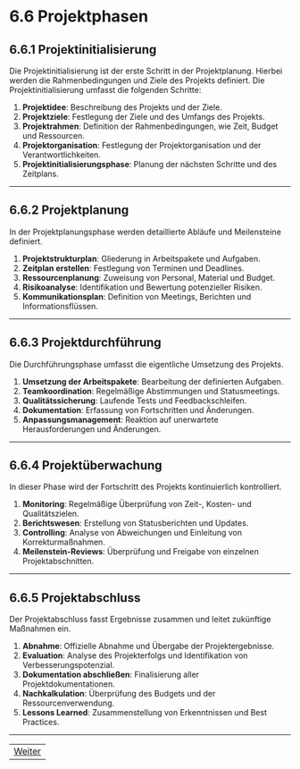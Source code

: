 # 6.6 Projektphasen

## 6.6.1 Projektinitialisierung

Die Projektinitialisierung ist der erste Schritt in der Projektplanung. Hierbei werden die Rahmenbedingungen und Ziele des Projekts definiert. Die Projektinitialisierung umfasst die folgenden Schritte:

1. **Projektidee**: Beschreibung des Projekts und der Ziele.
2. **Projektziele**: Festlegung der Ziele und des Umfangs des Projekts.
3. **Projektrahmen**: Definition der Rahmenbedingungen, wie Zeit, Budget und Ressourcen.
4. **Projektorganisation**: Festlegung der Projektorganisation und der Verantwortlichkeiten.
5. **Projektinitialisierungsphase**: Planung der nächsten Schritte und des Zeitplans.

---

## 6.6.2 Projektplanung

In der Projektplanungsphase werden detaillierte Abläufe und Meilensteine definiert.

1. **Projektstrukturplan**: Gliederung in Arbeitspakete und Aufgaben.
2. **Zeitplan erstellen**: Festlegung von Terminen und Deadlines.
3. **Ressourcenplanung**: Zuweisung von Personal, Material und Budget.
4. **Risikoanalyse**: Identifikation und Bewertung potenzieller Risiken.
5. **Kommunikationsplan**: Definition von Meetings, Berichten und Informationsflüssen.

---

## 6.6.3 Projektdurchführung

Die Durchführungsphase umfasst die eigentliche Umsetzung des Projekts.

1. **Umsetzung der Arbeitspakete**: Bearbeitung der definierten Aufgaben.
2. **Teamkoordination**: Regelmäßige Abstimmungen und Statusmeetings.
3. **Qualitätssicherung**: Laufende Tests und Feedbackschleifen.
4. **Dokumentation**: Erfassung von Fortschritten und Änderungen.
5. **Anpassungsmanagement**: Reaktion auf unerwartete Herausforderungen und Änderungen.

---

## 6.6.4 Projektüberwachung

In dieser Phase wird der Fortschritt des Projekts kontinuierlich kontrolliert.

1. **Monitoring**: Regelmäßige Überprüfung von Zeit-, Kosten- und Qualitätszielen.
2. **Berichtswesen**: Erstellung von Statusberichten und Updates.
3. **Controlling**: Analyse von Abweichungen und Einleitung von Korrekturmaßnahmen.
4. **Meilenstein-Reviews**: Überprüfung und Freigabe von einzelnen Projektabschnitten.

---

## 6.6.5 Projektabschluss

Der Projektabschluss fasst Ergebnisse zusammen und leitet zukünftige Maßnahmen ein.

1. **Abnahme**: Offizielle Abnahme und Übergabe der Projektergebnisse.
2. **Evaluation**: Analyse des Projekterfolgs und Identifikation von Verbesserungspotenzial.
3. **Dokumentation abschließen**: Finalisierung aller Projektdokumentationen.
4. **Nachkalkulation**: Überprüfung des Budgets und der Ressourcenverwendung.
5. **Lessons Learned**: Zusammenstellung von Erkenntnissen und Best Practices.

---

| |
| --- |
| [Weiter](/docs/6/7/README.md) |
